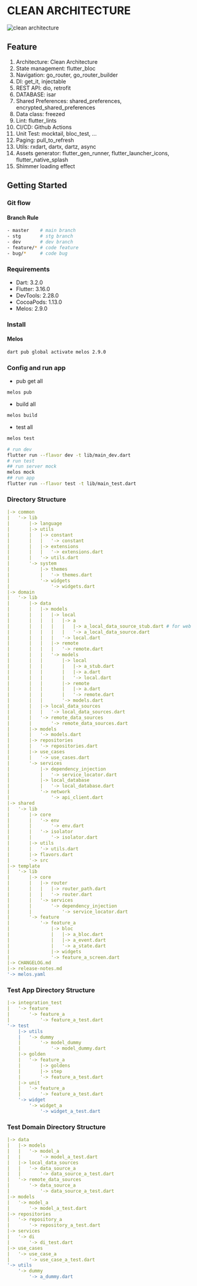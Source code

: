 # CLEAN ARCHITECTURE

![clean architecture](./images/Clean-Architecture-Flutter-Diagram.webp)

## Feature

1. Architecture: Clean Architecture
2. State management: flutter_bloc
3. Navigation: go_router, go_router_builder
4. DI: get_it, injectable
5. REST API: dio, retrofit
6. DATABASE: isar
7. Shared Preferences: shared_preferences, encrypted_shared_preferences
8. Data class: freezed
9. Lint: flutter_lints
10. CI/CD: Github Actions
11. Unit Test: mocktail, bloc_test, ...
12. Paging: pull_to_refresh
13. Utils: rxdart, dartx, dartz, async
14. Assets generator: flutter_gen_runner, flutter_launcher_icons, flutter_native_splash
15. Shimmer loading effect

## Getting Started

### Git flow

#### Branch Rule

```sh
- master    # main branch
- stg       # stg branch
- dev       # dev branch
- feature/* # code feature
- bug/*     # code bug
```

### Requirements

- Dart: 3.2.0
- Flutter: 3.16.0
- DevTools: 2.28.0
- CocoaPods: 1.13.0
- Melos: 2.9.0

### Install

#### Melos

```sh
dart pub global activate melos 2.9.0
```

### Config and run app

- pub get all

```sh
melos pub
```

- build all

```sh
melos build
```

- test all

```sh
melos test
```

```sh
# run dev
flutter run --flavor dev -t lib/main_dev.dart
# run test
## run server mock
melos mock
## run app
flutter run --flavor test -t lib/main_test.dart
```

### Directory Structure

```yml
|-> common
|   '-> lib
|       |-> language
|       |-> utils
|       |   |-> constant
|       |   |   '-> constant
|       |   |-> extensions
|       |   |   '-> extensions.dart
|       |   '-> utils.dart
|       '-> system
|           |-> themes
|           |   '-> themes.dart
|           '-> widgets
|               '-> widgets.dart
|-> domain
|   '-> lib
|       |-> data
|       |   |-> models
|       |   |   |-> local
|       |   |   |   |-> a
|       |   |   |   |   |-> a_local_data_source_stub.dart # for web
|       |   |   |   |   '-> a_local_data_source.dart
|       |   |   |   '-> local.dart
|       |   |   |-> remote
|       |   |   |   '-> remote.dart
|       |   |   '-> models
|       |   |       |-> local
|       |   |       |   |-> a_stub.dart
|       |   |       |   |-> a.dart
|       |   |       |   '-> local.dart
|       |   |       |-> remote
|       |   |       |   |-> a.dart
|       |   |       |   '-> remote.dart
|       |   |       '-> models.dart
|       |   |-> local_data_sources
|       |   |   '-> local_data_sources.dart
|       |   '-> remote_data_sources
|       |       '-> remote_data_sources.dart
|       |-> models
|       |   '-> models.dart
|       |-> repositories
|       |   '-> repositories.dart
|       |-> use_cases
|       |   '-> use_cases.dart
|       '-> services
|           |-> dependency_injection
|           |   '-> service_locator.dart
|           |-> local_database
|           |   '-> local_database.dart
|           '-> network
|               '-> api_client.dart
|-> shared
|   '-> lib
|       |-> core
|       |   '-> env
|       |       '-> env.dart
|       |   '-> isolator
|       |       '-> isolator.dart
|       |-> utils
|       |   '-> utils.dart
|       |-> flavors.dart
|       '-> src
|-> template
|   '-> lib
|       |-> core
|       |   |-> router
|       |   |   |-> router_path.dart
|       |   |   '-> router.dart
|       |   '-> services
|       |       '-> dependency_injection
|       |           '-> service_locator.dart
|       '-> feature
|           '-> feature_a
|               |-> bloc
|               |   |-> a_bloc.dart
|               |   |-> a_event.dart
|               |   '-> a_state.dart
|               |-> widgets
|               '-> feature_a_screen.dart
|-> CHANGELOG.md
|-> release-notes.md
'-> melos.yaml
```

### Test App Directory Structure

```yml
|-> integration_test
|   '-> feature
|       '-> feature_a
|           '-> feature_a_test.dart
'-> test
    |-> utils
    |   '-> dummy
    |       '-> model_dummy
    |           '-> model_dummy.dart
    |-> golden
    |   '-> feature_a
    |       |-> goldens
    |       |-> step
    |       '-> feature_a_test.dart
    |-> unit
    |   '-> feature_a
    |       '-> feature_a_test.dart
    '-> widget
        '-> widget_a
            '-> widget_a_test.dart
```

### Test Domain Directory Structure

```yml
|-> data
|   |-> models
|   |   '-> model_a
|   |       '-> model_a_test.dart
|   |-> local_data_sources
|   |   '-> data_source_a
|   |       '-> data_source_a_test.dart
|   '-> remote_data_sources
|       '-> data_source_a
|           '-> data_source_a_test.dart
|-> models
|   '-> model_a
|       '-> model_a_test.dart
|-> repositories
|   '-> repository_a
|       '-> repository_a_test.dart
|-> services
|   '-> di
|       '-> di_test.dart
|-> use_cases
|   '-> use_case_a
|       '-> use_case_a_test.dart
'-> utils
    '-> dummy
        '-> a_dummy.dart
```

